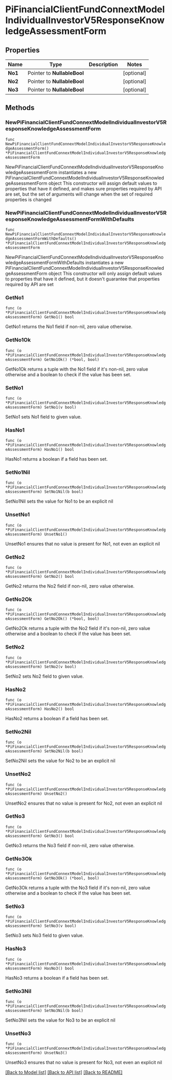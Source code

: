 # PiFinancialClientFundConnextModelIndividualInvestorV5ResponseKnowledgeAssessmentForm

## Properties

Name | Type | Description | Notes
------------ | ------------- | ------------- | -------------
**No1** | Pointer to **NullableBool** |  | [optional] 
**No2** | Pointer to **NullableBool** |  | [optional] 
**No3** | Pointer to **NullableBool** |  | [optional] 

## Methods

### NewPiFinancialClientFundConnextModelIndividualInvestorV5ResponseKnowledgeAssessmentForm

`func NewPiFinancialClientFundConnextModelIndividualInvestorV5ResponseKnowledgeAssessmentForm() *PiFinancialClientFundConnextModelIndividualInvestorV5ResponseKnowledgeAssessmentForm`

NewPiFinancialClientFundConnextModelIndividualInvestorV5ResponseKnowledgeAssessmentForm instantiates a new PiFinancialClientFundConnextModelIndividualInvestorV5ResponseKnowledgeAssessmentForm object
This constructor will assign default values to properties that have it defined,
and makes sure properties required by API are set, but the set of arguments
will change when the set of required properties is changed

### NewPiFinancialClientFundConnextModelIndividualInvestorV5ResponseKnowledgeAssessmentFormWithDefaults

`func NewPiFinancialClientFundConnextModelIndividualInvestorV5ResponseKnowledgeAssessmentFormWithDefaults() *PiFinancialClientFundConnextModelIndividualInvestorV5ResponseKnowledgeAssessmentForm`

NewPiFinancialClientFundConnextModelIndividualInvestorV5ResponseKnowledgeAssessmentFormWithDefaults instantiates a new PiFinancialClientFundConnextModelIndividualInvestorV5ResponseKnowledgeAssessmentForm object
This constructor will only assign default values to properties that have it defined,
but it doesn't guarantee that properties required by API are set

### GetNo1

`func (o *PiFinancialClientFundConnextModelIndividualInvestorV5ResponseKnowledgeAssessmentForm) GetNo1() bool`

GetNo1 returns the No1 field if non-nil, zero value otherwise.

### GetNo1Ok

`func (o *PiFinancialClientFundConnextModelIndividualInvestorV5ResponseKnowledgeAssessmentForm) GetNo1Ok() (*bool, bool)`

GetNo1Ok returns a tuple with the No1 field if it's non-nil, zero value otherwise
and a boolean to check if the value has been set.

### SetNo1

`func (o *PiFinancialClientFundConnextModelIndividualInvestorV5ResponseKnowledgeAssessmentForm) SetNo1(v bool)`

SetNo1 sets No1 field to given value.

### HasNo1

`func (o *PiFinancialClientFundConnextModelIndividualInvestorV5ResponseKnowledgeAssessmentForm) HasNo1() bool`

HasNo1 returns a boolean if a field has been set.

### SetNo1Nil

`func (o *PiFinancialClientFundConnextModelIndividualInvestorV5ResponseKnowledgeAssessmentForm) SetNo1Nil(b bool)`

 SetNo1Nil sets the value for No1 to be an explicit nil

### UnsetNo1
`func (o *PiFinancialClientFundConnextModelIndividualInvestorV5ResponseKnowledgeAssessmentForm) UnsetNo1()`

UnsetNo1 ensures that no value is present for No1, not even an explicit nil
### GetNo2

`func (o *PiFinancialClientFundConnextModelIndividualInvestorV5ResponseKnowledgeAssessmentForm) GetNo2() bool`

GetNo2 returns the No2 field if non-nil, zero value otherwise.

### GetNo2Ok

`func (o *PiFinancialClientFundConnextModelIndividualInvestorV5ResponseKnowledgeAssessmentForm) GetNo2Ok() (*bool, bool)`

GetNo2Ok returns a tuple with the No2 field if it's non-nil, zero value otherwise
and a boolean to check if the value has been set.

### SetNo2

`func (o *PiFinancialClientFundConnextModelIndividualInvestorV5ResponseKnowledgeAssessmentForm) SetNo2(v bool)`

SetNo2 sets No2 field to given value.

### HasNo2

`func (o *PiFinancialClientFundConnextModelIndividualInvestorV5ResponseKnowledgeAssessmentForm) HasNo2() bool`

HasNo2 returns a boolean if a field has been set.

### SetNo2Nil

`func (o *PiFinancialClientFundConnextModelIndividualInvestorV5ResponseKnowledgeAssessmentForm) SetNo2Nil(b bool)`

 SetNo2Nil sets the value for No2 to be an explicit nil

### UnsetNo2
`func (o *PiFinancialClientFundConnextModelIndividualInvestorV5ResponseKnowledgeAssessmentForm) UnsetNo2()`

UnsetNo2 ensures that no value is present for No2, not even an explicit nil
### GetNo3

`func (o *PiFinancialClientFundConnextModelIndividualInvestorV5ResponseKnowledgeAssessmentForm) GetNo3() bool`

GetNo3 returns the No3 field if non-nil, zero value otherwise.

### GetNo3Ok

`func (o *PiFinancialClientFundConnextModelIndividualInvestorV5ResponseKnowledgeAssessmentForm) GetNo3Ok() (*bool, bool)`

GetNo3Ok returns a tuple with the No3 field if it's non-nil, zero value otherwise
and a boolean to check if the value has been set.

### SetNo3

`func (o *PiFinancialClientFundConnextModelIndividualInvestorV5ResponseKnowledgeAssessmentForm) SetNo3(v bool)`

SetNo3 sets No3 field to given value.

### HasNo3

`func (o *PiFinancialClientFundConnextModelIndividualInvestorV5ResponseKnowledgeAssessmentForm) HasNo3() bool`

HasNo3 returns a boolean if a field has been set.

### SetNo3Nil

`func (o *PiFinancialClientFundConnextModelIndividualInvestorV5ResponseKnowledgeAssessmentForm) SetNo3Nil(b bool)`

 SetNo3Nil sets the value for No3 to be an explicit nil

### UnsetNo3
`func (o *PiFinancialClientFundConnextModelIndividualInvestorV5ResponseKnowledgeAssessmentForm) UnsetNo3()`

UnsetNo3 ensures that no value is present for No3, not even an explicit nil

[[Back to Model list]](../README.md#documentation-for-models) [[Back to API list]](../README.md#documentation-for-api-endpoints) [[Back to README]](../README.md)



